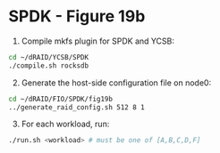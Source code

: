 # SPDK - Figure 19b

1. Compile mkfs plugin for SPDK and YCSB:
```Bash
cd ~/dRAID/YCSB/SPDK
./compile.sh rocksdb
```

2. Generate the host-side configuration file on node0:
```Bash
cd ~/dRAID/FIO/SPDK/fig19b
../generate_raid_config.sh 512 8 1
```

3. For each workload, run:
```Bash
./run.sh <workload> # must be one of [A,B,C,D,F]
```